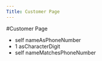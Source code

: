 ---Title: Customer Page---#Customer Page- self nameAsPhoneNumber- 1 asCharacterDigit- self nameMatchesPhoneNumber